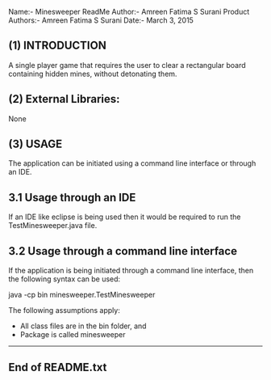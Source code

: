Name:-         		Minesweeper
ReadMe Author:- 	Amreen Fatima S Surani
Product Authors:-      	Amreen Fatima S Surani
Date:-         		March 3, 2015

(1) INTRODUCTION
-----------------
A single player game that requires the user to clear a rectangular board containing hidden mines, without detonating them.

(2) External Libraries:
-----------------------
None

(3) USAGE
---------

The application can be initiated using a command line interface or through an IDE.

3.1 Usage through an IDE
------------------------

If an IDE like eclipse is being used then it would be required to run the TestMinesweeper.java file. 

3.2 Usage through a command line interface
------------------------------------------

If the application is being initiated through a command line interface, then the following syntax can be used:

java -cp bin minesweeper.TestMinesweeper

The following assumptions apply:
- All class files are in the bin folder, and
- Package is called minesweeper

-----------------
End of README.txt
-----------------